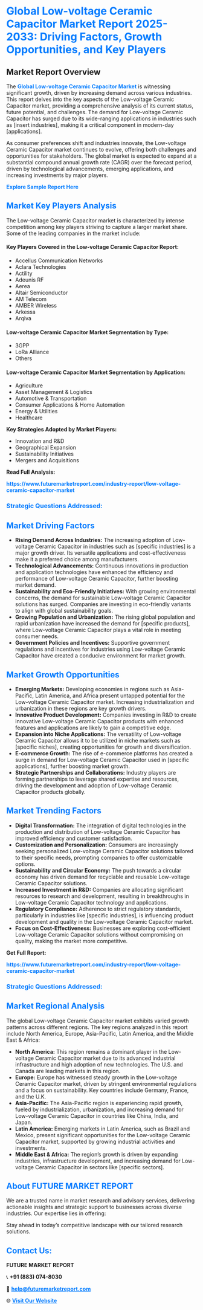 <h1 style="color: #007BFF;">Global Low-voltage Ceramic Capacitor Market Report 2025-2033: Driving Factors, Growth Opportunities, and Key Players</h1>

<section id="overview">
<h2>Market Report Overview</h2>
<p>The <a href="https://www.futuremarketreport.com/industry-report/low-voltage-ceramic-capacitor-market" style="color: #007BFF; text-decoration: none;"><strong>Global Low-voltage Ceramic Capacitor Market</strong></a> is witnessing significant growth, driven by increasing demand across various industries. This report delves into the key aspects of the Low-voltage Ceramic Capacitor market, providing a comprehensive analysis of its current status, future potential, and challenges. The demand for Low-voltage Ceramic Capacitor has surged due to its wide-ranging applications in industries such as [insert industries], making it a critical component in modern-day [applications].</p>
<p>As consumer preferences shift and industries innovate, the Low-voltage Ceramic Capacitor market continues to evolve, offering both challenges and opportunities for stakeholders. The global market is expected to expand at a substantial compound annual growth rate (CAGR) over the forecast period, driven by technological advancements, emerging applications, and increasing investments by major players.</p>
</section>

<section id="overview">
<p><a href="https://www.futuremarketreport.com/request-sample/reportId=34854" style="color: #007BFF; text-decoration: none;"><strong>Explore Sample Report Here</strong></a></p>
</section>

<section id="key-players">
<h2 style="color: #007BFF;">Market Key Players Analysis</h2>
<p>The Low-voltage Ceramic Capacitor market is characterized by intense competition among key players striving to capture a larger market share. Some of the leading companies in the market include:</p>
<h4>Key Players Covered in the Low-voltage Ceramic Capacitor Report:</h4>
<ul><li>Accellus Communication Networks</li><li>Aclara Technologies</li><li>Actility</li><li>Adeunis RF</li><li>Aerea</li><li>Altair Semiconductor</li><li>AM Telecom</li><li>AMBER Wireless</li><li>Arkessa</li><li>Arqiva</li></ul>
<h4>Low-voltage Ceramic Capacitor Market Segmentation by Type:</h4>
<ul><li>3GPP</li><li>LoRa Alliance</li><li>Others</li></ul>

<h4>Low-voltage Ceramic Capacitor Market Segmentation by Application:</h4>
<ul><li>Agriculture</li><li>Asset Management &amp; Logistics</li><li>Automotive &amp; Transportation</li><li>Consumer Applications &amp; Home Automation</li><li>Energy &amp; Utilities</li><li>Healthcare</li></ul>
<p><strong>Key Strategies Adopted by Market Players:</strong></p>
<ul>
<li>Innovation and R&D</li>
<li>Geographical Expansion</li>
<li>Sustainability Initiatives</li>
<li>Mergers and Acquisitions</li>
</ul>
</section>

<section>
<p><strong>Read Full Analysis: </strong></p><a href="https://www.futuremarketreport.com/industry-report/low-voltage-ceramic-capacitor-market" style="color: #007BFF; text-decoration: none;"><strong>https://www.futuremarketreport.com/industry-report/low-voltage-ceramic-capacitor-market</strong></a>
<h3 style="color: #007BFF;">Strategic Questions Addressed:</h3>
</section>

<section id="driving-factors">
<h2 style="color: #007BFF;">Market Driving Factors</h2>
<ul>
<li><strong>Rising Demand Across Industries:</strong> The increasing adoption of Low-voltage Ceramic Capacitor in industries such as [specific industries] is a major growth driver. Its versatile applications and cost-effectiveness make it a preferred choice among manufacturers.</li>
<li><strong>Technological Advancements:</strong> Continuous innovations in production and application technologies have enhanced the efficiency and performance of Low-voltage Ceramic Capacitor, further boosting market demand.</li>
<li><strong>Sustainability and Eco-Friendly Initiatives:</strong> With growing environmental concerns, the demand for sustainable Low-voltage Ceramic Capacitor solutions has surged. Companies are investing in eco-friendly variants to align with global sustainability goals.</li>
<li><strong>Growing Population and Urbanization:</strong> The rising global population and rapid urbanization have increased the demand for [specific products], where Low-voltage Ceramic Capacitor plays a vital role in meeting consumer needs.</li>
<li><strong>Government Policies and Incentives:</strong> Supportive government regulations and incentives for industries using Low-voltage Ceramic Capacitor have created a conducive environment for market growth.</li>
</ul>
</section>

<section id="growth-opportunities">
<h2 style="color: #007BFF;">Market Growth Opportunities</h2>
<ul>
<li><strong>Emerging Markets:</strong> Developing economies in regions such as Asia-Pacific, Latin America, and Africa present untapped potential for the Low-voltage Ceramic Capacitor market. Increasing industrialization and urbanization in these regions are key growth drivers.</li>
<li><strong>Innovative Product Development:</strong> Companies investing in R&D to create innovative Low-voltage Ceramic Capacitor products with enhanced features and applications are likely to gain a competitive edge.</li>
<li><strong>Expansion into Niche Applications:</strong> The versatility of Low-voltage Ceramic Capacitor allows it to be utilized in niche markets such as [specific niches], creating opportunities for growth and diversification.</li>
<li><strong>E-commerce Growth:</strong> The rise of e-commerce platforms has created a surge in demand for Low-voltage Ceramic Capacitor used in [specific applications], further boosting market growth.</li>
<li><strong>Strategic Partnerships and Collaborations:</strong> Industry players are forming partnerships to leverage shared expertise and resources, driving the development and adoption of Low-voltage Ceramic Capacitor products globally.</li>
</ul>
</section>

<section id="trending-factors">
<h2 style="color: #007BFF;">Market Trending Factors</h2>
<ul>
<li><strong>Digital Transformation:</strong> The integration of digital technologies in the production and distribution of Low-voltage Ceramic Capacitor has improved efficiency and customer satisfaction.</li>
<li><strong>Customization and Personalization:</strong> Consumers are increasingly seeking personalized Low-voltage Ceramic Capacitor solutions tailored to their specific needs, prompting companies to offer customizable options.</li>
<li><strong>Sustainability and Circular Economy:</strong> The push towards a circular economy has driven demand for recyclable and reusable Low-voltage Ceramic Capacitor solutions.</li>
<li><strong>Increased Investment in R&D:</strong> Companies are allocating significant resources to research and development, resulting in breakthroughs in Low-voltage Ceramic Capacitor technology and applications.</li>
<li><strong>Regulatory Compliance:</strong> Adherence to strict regulatory standards, particularly in industries like [specific industries], is influencing product development and quality in the Low-voltage Ceramic Capacitor market.</li>
<li><strong>Focus on Cost-Effectiveness:</strong> Businesses are exploring cost-efficient Low-voltage Ceramic Capacitor solutions without compromising on quality, making the market more competitive.</li>
</ul>
</section>

<section>
<p><strong>Get Full Report: </strong></p><a href="https://www.futuremarketreport.com/industry-report/low-voltage-ceramic-capacitor-market" style="color: #007BFF; text-decoration: none;"><strong>https://www.futuremarketreport.com/industry-report/low-voltage-ceramic-capacitor-market</strong></a>
<h3 style="color: #007BFF;">Strategic Questions Addressed:</h3>
</section>


<section id="regional-analysis">
<h2 style="color: #007BFF;">Market Regional Analysis</h2>
<p>The global Low-voltage Ceramic Capacitor market exhibits varied growth patterns across different regions. The key regions analyzed in this report include North America, Europe, Asia-Pacific, Latin America, and the Middle East & Africa:</p>
<ul>
<li><strong>North America:</strong> This region remains a dominant player in the Low-voltage Ceramic Capacitor market due to its advanced industrial infrastructure and high adoption of new technologies. The U.S. and Canada are leading markets in this region.</li>
<li><strong>Europe:</strong> Europe has witnessed steady growth in the Low-voltage Ceramic Capacitor market, driven by stringent environmental regulations and a focus on sustainability. Key countries include Germany, France, and the U.K.</li>
<li><strong>Asia-Pacific:</strong> The Asia-Pacific region is experiencing rapid growth, fueled by industrialization, urbanization, and increasing demand for Low-voltage Ceramic Capacitor in countries like China, India, and Japan.</li>
<li><strong>Latin America:</strong> Emerging markets in Latin America, such as Brazil and Mexico, present significant opportunities for the Low-voltage Ceramic Capacitor market, supported by growing industrial activities and investments.</li>
<li><strong>Middle East & Africa:</strong> The region’s growth is driven by expanding industries, infrastructure development, and increasing demand for Low-voltage Ceramic Capacitor in sectors like [specific sectors].</li>
</ul>
</section>

<footer>
<h2 style="color: #007BFF;">About FUTURE MARKET REPORT</h2>
<p>We are a trusted name in market research and advisory services, delivering actionable insights and strategic support to businesses across diverse industries. Our expertise lies in offering:</p>

<p>Stay ahead in today’s competitive landscape with our tailored research solutions.</p>

<h2 style="color: #007BFF;">Contact Us:</h2>
<p><strong>FUTURE MARKET REPORT</strong></p>
<p>📞 <strong>+91 (883) 074-8030</strong></p>
<p>📧 <strong><a href="mailto:help@futuremarketreport.com" style="color: #007BFF;">help@futuremarketreport.com</a></strong></p>
<p>🌐 <strong><a href="https://www.futuremarketreport.com/" style="color: #007BFF;">Visit Our Website</a></strong></p>
</footer>